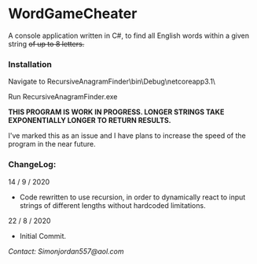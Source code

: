 # WordGameCheater

A console application written in C#, to find all English words within a given string ~~of up to 8 letters.~~

### Installation

Navigate to RecursiveAnagramFinder\bin\Debug\netcoreapp3.1\

Run RecursiveAnagramFinder.exe

**THIS PROGRAM IS WORK IN PROGRESS. LONGER STRINGS TAKE EXPONENTIALLY LONGER TO RETURN RESULTS.**

I've marked this as an issue and I have plans to increase the speed of the program in the near future.

### ChangeLog:

14 / 9 / 2020

- Code rewritten to use recursion, in order to dynamically react to input strings of different lengths without hardcoded limitations.

22 / 8 / 2020

- Initial Commit.

_Contact: Simonjordan557@aol.com_ 
